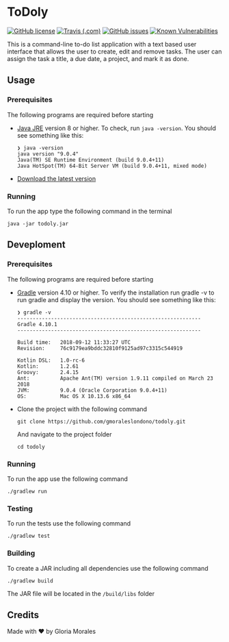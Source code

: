# ToDoly
[![GitHub license](https://img.shields.io/github/license/gmoraleslondono/todoly.svg)](https://github.com/gmoraleslondono/todoly/blob/master/LICENSE) [![Travis (.com)](https://img.shields.io/travis/com/gmoraleslondono/todoly.svg)](https://travis-ci.com/gmoraleslondono/todoly) [![GitHub issues](https://img.shields.io/github/issues/gmoraleslondono/todoly.svg)](https://github.com/gmoraleslondono/todoly/issues) [![Known Vulnerabilities](https://snyk.io/test/github/gmoraleslondono/todoly/badge.svg)](https://snyk.io/test/github/gmoraleslondono/todoly)

This is a command-line to-do list application with a text based user interface that allows the user to create, edit and remove tasks. The user can assign the task a title, a due date, a project, and mark it as done.

## Usage

### Prerequisites

The following programs are required before starting

- [Java JRE](https://www.java.com/en/download/) version 8 or higher. To check, run `java -version`. You should see something like this:

    ```
    ❯ java -version
    java version "9.0.4"
    Java(TM) SE Runtime Environment (build 9.0.4+11)
    Java HotSpot(TM) 64-Bit Server VM (build 9.0.4+11, mixed mode)
    ```

- [Download the latest version](https://github.com/gmoraleslondono/todoly/releases/latest)

### Running

To run the app type the following command in the terminal

```
java -jar todoly.jar
```

## Deveploment

### Prerequisites

The following programs are required before starting

- [Gradle](https://gradle.org/install/) version 4.10 or higher. To verify the installation run gradle -v to run gradle and display the version. You should see something like this:

    ```
    ❯ gradle -v
    ------------------------------------------------------------
    Gradle 4.10.1
    ------------------------------------------------------------

    Build time:   2018-09-12 11:33:27 UTC
    Revision:     76c9179ea9bddc32810f9125ad97c3315c544919

    Kotlin DSL:   1.0-rc-6
    Kotlin:       1.2.61
    Groovy:       2.4.15
    Ant:          Apache Ant(TM) version 1.9.11 compiled on March 23 2018
    JVM:          9.0.4 (Oracle Corporation 9.0.4+11)
    OS:           Mac OS X 10.13.6 x86_64
    ```

- Clone the project with the following command

    ```
    git clone https://github.com/gmoraleslondono/todoly.git
    ```

    And navigate to the project folder

    ```
    cd todoly
    ```

### Running

To run the app use the following command

```
./gradlew run
```

### Testing

To run the tests use the following command

```
./gradlew test
```

### Building

To create a JAR including all dependencies use the following command

```
./gradlew build
```

The JAR file will be located in the `/build/libs` folder

## Credits

Made with ❤ by Gloria Morales
